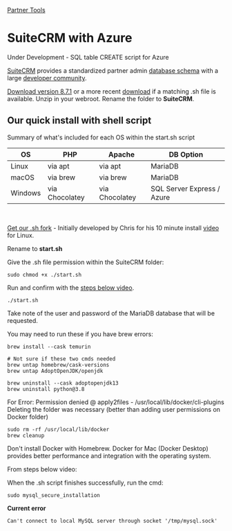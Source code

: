 [Partner Tools](../)
# SuiteCRM with Azure

Under Development - SQL table CREATE script for Azure

[SuiteCRM](https://SuiteCRM.com) provides a standardized partner admin [database schema](https://schema--suitecrm-docs.netlify.app/schema) with a large [developer community](https://community.SuiteCRM.com).

<!--
Let us know if Java needed.
[Download Java for Desktop users](https://www.java.com/en/download/)
-->

[Download version 8.7.1](https://suitecrm.com/wpfd_file/suitecrm-8-7-1/) or a more recent [download](https://suitecrm.com/download/) if a matching .sh file is available.
Unzip in your webroot. Rename the folder to **SuiteCRM**.

## Our quick install with shell script

Summary of what's included for each OS within the start.sh script

| OS      | PHP            | Apache        | DB Option                    |
|---------|----------------|---------------|------------------------------|
| Linux   | via apt        | via apt       | MariaDB                      |
| macOS   | via brew       | via brew      | MariaDB                      |
| Windows | via Chocolatey | via Chocolatey| SQL Server Express / Azure   |

<br>

[Get our .sh fork](https://github.com/motaviegas/SuiteCRM_Script) - Initially developed by Chris for his 10 minute install [video](https://www.youtube.com/watch?v=eycqCChZ8nI) for Linux.  

Rename to **start.sh**

Give the .sh file permission within the SuiteCRM folder:

	sudo chmod +x ./start.sh

<!--
	Not from video, probably don't need.
	sudo chmod -R 755 .
-->

Run and confirm with the [steps below video](https://community.suitecrm.com/t/how-to-install-suitecrm-8-6-1-under-10-minutes/93252).


	./start.sh

Take note of the user and password of the MariaDB database that will be requested.

You may need to run these if you have brew errors:

	brew install --cask temurin

	# Not sure if these two cmds needed
	brew untap homebrew/cask-versions
	brew untap AdoptOpenJDK/openjdk

	brew uninstall --cask adoptopenjdk13
	brew uninstall python@3.8


For Error: Permission denied @ apply2files - /usr/local/lib/docker/cli-plugins
Deleting the folder was necessary (better than adding user permissions on Docker folder)

	sudo rm -rf /usr/local/lib/docker
	brew cleanup

Don't install Docker with Homebrew. 
Docker for Mac (Docker Desktop) provides better performance and integration with the operating system. 


From steps below video:

When the .sh script finishes successfully, run the cmd:

    sudo mysql_secure_installation


**Current error**

	Can't connect to local MySQL server through socket '/tmp/mysql.sock'

<!--
Is there a solution [in this post](https://community.suitecrm.com/t/suitecrm-8-install-problem-mysql-connection/83267/18)?
-->
